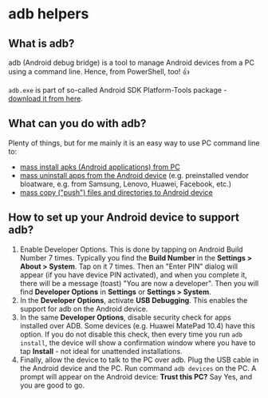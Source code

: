 # adb helpers
## What is adb?
adb (Android debug bridge) is a tool to manage Android devices from a PC using a command line. Hence, from PowerShell, too! 👍

`adb.exe` is part of so-called Android SDK Platform-Tools package - [download it from here](https://developer.android.com/studio/releases/platform-tools).

## What can you do with adb?
Plenty of things, but for me mainly it is an easy way to use PC command line to:
* [mass install apks (Android applications) from PC](adb%20mass%20install%20apks.ps1)
* [mass uninstall apps from the Android device](adb%20mass%20uninstall.ps1) (e.g. preinstalled vendor bloatware, e.g. from Samsung, Lenovo, Huawei, Facebook, etc.)
* [mass copy ("push") files and directories to Android device](adb%20mass%20push.ps1)

## How to set up your Android device to support adb?
1. Enable Developer Options. This is done by tapping on Android Build Number 7 times. Typically you find the **Build Number** in the **Settings > About > System**. Tap on it 7 times. Then an "Enter PIN" dialog will appear (if you have device PIN activated), and when you complete it, there will be a message (toast) "You are now a developer". Then you will find **Developer Options** in **Settings** or **Settings > System**.
2. In the **Developer Options**, activate **USB Debugging**. This enables the support for adb on the Android device.
3. In the same **Developer Options**, disable security check for apps installed over ADB. Some devices (e.g. Huawei MatePad 10.4) have this option. If you do not disable this check, then every time you run `adb install`, the device will show a confirmation window where you have to tap **Install** - not ideal for unattended installations. 
4. Finally, allow the device to talk to the PC over adb. Plug the USB cable in the Android device and the PC. Run command `adb devices` on the PC. A prompt will appear on the Android device: **Trust this PC?** Say Yes, and you are good to go.
